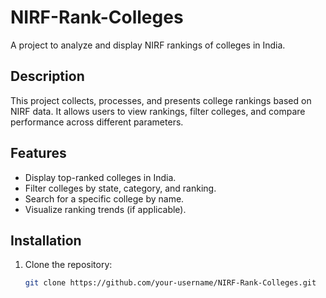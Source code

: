 # NIRF-Rank-Colleges

A project to analyze and display NIRF rankings of colleges in India.

## Description
This project collects, processes, and presents college rankings based on NIRF data. It allows users to view rankings, filter colleges, and compare performance across different parameters.

## Features
- Display top-ranked colleges in India.
- Filter colleges by state, category, and ranking.
- Search for a specific college by name.
- Visualize ranking trends (if applicable).

## Installation
1. Clone the repository:
   ```bash
   git clone https://github.com/your-username/NIRF-Rank-Colleges.git
